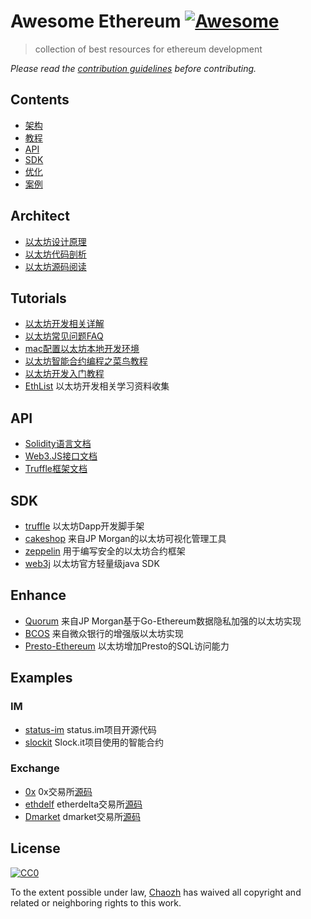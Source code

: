 # Awesome Ethereum [![Awesome](https://cdn.rawgit.com/sindresorhus/awesome/d7305f38d29fed78fa85652e3a63e154dd8e8829/media/badge.svg)](https://github.com/sindresorhus/awesome)

>  collection of best resources for ethereum development

*Please read the [contribution guidelines](.github/contributing.md) before contributing.*

## Contents
- [架构](#architect)
- [教程](#tutorials)
- [API](#api)
- [SDK](#sdk)
- [优化](#enhance)
- [案例](#examples)

## Architect

- [以太坊设计原理](http://ethfans.org/posts/510)
- [以太坊代码剖析](http://ethfans.org/topics/227)
- [以太坊源码阅读](http://www.cnblogs.com/baizx/category/1011749.html)

## Tutorials

- [以太坊开发相关详解](http://me.tryblockchain.org/)
- [以太坊常见问题FAQ](http://8btc.com/thread-23195-1-1.html)
- [mac配置以太坊本地开发环境](https://my.oschina.net/wtsoftware/blog/782057)
- [以太坊智能合约编程之菜鸟教程](http://blog.csdn.net/fidelhl/article/details/50481859)
- [以太坊开发入门教程](http://blog.csdn.net/wo541075754/article/category/6502432/1)
- [EthList](https://github.com/Scanate/EthList) 以太坊开发相关学习资料收集

## API

- [Solidity语言文档](http://www.tryblockchain.org/)
- [Web3.JS接口文档](http://web3.tryblockchain.org/)
- [Truffle框架文档](http://truffle.tryblockchain.org/)

## SDK

- [truffle](https://github.com/trufflesuite/truffle) 以太坊Dapp开发脚手架
- [cakeshop](https://github.com/jpmorganchase/cakeshop) 来自JP Morgan的以太坊可视化管理工具
- [zeppelin](https://github.com/OpenZeppelin/zeppelin-solidity) 用于编写安全的以太坊合约框架
- [web3j](https://github.com/web3j/web3j) 以太坊官方轻量级java SDK

## Enhance

- [Quorum](https://github.com/jpmorganchase/quorum) 来自JP Morgan基于Go-Ethereum数据隐私加强的以太坊实现
- [BCOS](https://github.com/bcosorg/bcos) 来自微众银行的增强版以太坊实现
- [Presto-Ethereum](https://github.com/xiaoyao1991/presto-ethereum) 以太坊增加Presto的SQL访问能力

## Examples

### IM

- [status-im](https://github.com/status-im/status-network-token) status.im项目开源代码
- [slockit](https://github.com/slockit/smart-contract) Slock.it项目使用的智能合约

### Exchange

- [0x](https://www.0xproject.com/otc) 0x交易所[源码](https://github.com/0xProject/contracts)
- [ethdelf](https://etherdelta.github.io/#ZRX-ETH) etherdelta交易所[源码](https://github.com/etherdelta/smart_contract)
- [Dmarket](https://dmarket.io) dmarket交易所[源码](https://github.com/suntechsoft/dmarket-smartcontract)

## License

[![CC0](http://mirrors.creativecommons.org/presskit/buttons/88x31/svg/cc-zero.svg)](https://creativecommons.org/publicdomain/zero/1.0/)

To the extent possible under law, [Chaozh](http://www.chaozh.com) has waived all copyright and related or neighboring rights to this work.
